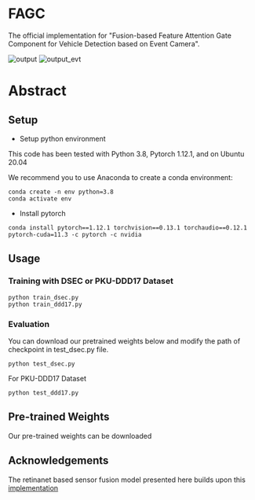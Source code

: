 # FAGC
The official implementation for "Fusion-based Feature Attention Gate Component for Vehicle Detection based on Event Camera".

![output](https://github.com/HuCaoFighting/FRN/assets/66437581/63188281-6f24-4944-869f-029e4ac26bed)
![output_evt](https://github.com/HuCaoFighting/FRN/assets/66437581/f8e54dda-c623-4fda-91af-012fe24c22fe)


# Abstract

## Setup
- Setup python environment

This code has been tested with Python 3.8, Pytorch 1.12.1, and on Ubuntu 20.04

We recommend you to use Anaconda to create a conda environment:

```
conda create -n env python=3.8
conda activate env
```
- Install pytorch

```
conda install pytorch==1.12.1 torchvision==0.13.1 torchaudio==0.12.1 pytorch-cuda=11.3 -c pytorch -c nvidia
```


## Usage 
### Training with DSEC or PKU-DDD17 Dataset

```
python train_dsec.py
python train_ddd17.py
```
### Evaluation
You can download our pretrained weights below and modify the path of checkpoint in test_dsec.py file.
```
python test_dsec.py
```
For PKU-DDD17 Dataset
```
python test_ddd17.py
```
## Pre-trained Weights
Our pre-trained weights can be downloaded


## Acknowledgements
The retinanet based sensor fusion model presented here builds upon this [implementation](https://github.com/abhishek1411/event-rgb-fusion/)
